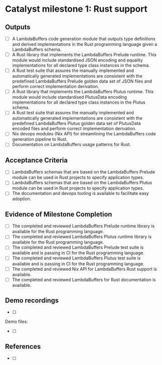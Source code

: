 # Catalyst milestone 1: Rust support

## Outputs

- [ ] A LambdaBuffers code generation module that outputs type definitions and derived implementations in the Rust programming language given a LambdaBuffers schema.
- [ ] A Rust library that implements the LambdaBuffers Prelude runtime. This module would include standardised JSON encoding and equality implementations for all declared type class instances in the schema.
- [ ] A Rust test suite that assures the manually implemented and automatically generated implementations are consistent with the predefined LambdaBuffers Prelude golden data set of JSON files and perform correct implementation derivation.
- [ ] A Rust library that implements the LambdaBuffers Plutus runtime. This module would include standardised PlutusData encoding implementations for all declared type class instances in the Plutus schema.
- [ ] A Rust test suite that assures the manually implemented and automatically generated implementations are consistent with the predefined LambdaBuffers Plutus golden data set of PlutusData encoded files and perform correct implementation derivation.
- [ ] Nix devops modules (Nix API) for streamlining the LambdaBuffers code generation pipeline to Rust.
- [ ] Documentation on LambdaBuffers usage patterns for Rust.

## Acceptance Criteria

- [ ] LambdaBuffers schemas that are based on the LambdaBuffers Prelude module can be used in Rust projects to specify application types.
- [ ] LambdaBuffers schemas that are based on the LambdaBuffers Plutus module can be used in Rust projects to specify application types.
- [ ] The documentation and devops tooling is available to facilitate easy adoption.

## Evidence of Milestone Completion

- [ ] The completed and reviewed LambdaBuffers Prelude runtime library is available for the Rust programming language.
- [ ] The completed and reviewed LambdaBuffers Plutus runtime library is available for the Rust programming language.
- [ ] The completed and reviewed LambdaBuffers Prelude test suite is available and is passing in CI for the Rust programming language.
- [ ] The completed and reviewed LambdaBuffers Plutus test suite is available and is passing in CI for the Rust programming language.
- [ ] The completed and reviewed Nix API for LambdaBuffers Rust support is available.
- [ ] The completed and reviewed LambdaBuffers for Rust documentation is available.

## Demo recordings

- [ ]

Demo files:

- [ ]

## References

- [ ]
